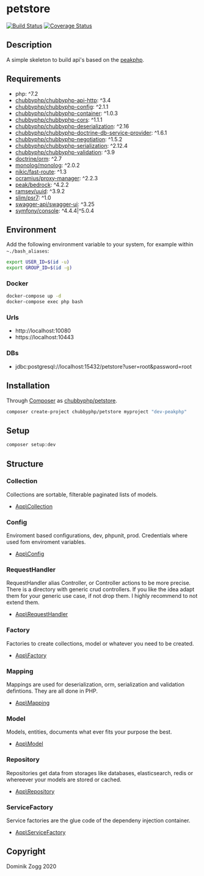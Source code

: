 # petstore

[![Build Status](https://api.travis-ci.org/chubbyphp/petstore.png?branch=peakphp)](https://travis-ci.org/chubbyphp/petstore)
[![Coverage Status](https://coveralls.io/repos/github/chubbyphp/petstore/badge.svg?branch=peakphp)](https://coveralls.io/github/chubbyphp/petstore?branch=peakphp)

## Description

A simple skeleton to build api's based on the [peakphp][1].

## Requirements

 * php: ^7.2
 * [chubbyphp/chubbyphp-api-http][3]: ^3.4
 * [chubbyphp/chubbyphp-config][4]: ^2.1.1
 * [chubbyphp/chubbyphp-container][5]: ^1.0.3
 * [chubbyphp/chubbyphp-cors][6]: ^1.1.1
 * [chubbyphp/chubbyphp-deserialization][7]: ^2.16
 * [chubbyphp/chubbyphp-doctrine-db-service-provider][8]: ^1.6.1
 * [chubbyphp/chubbyphp-negotiation][9]: ^1.5.2
 * [chubbyphp/chubbyphp-serialization][10]: ^2.12.4
 * [chubbyphp/chubbyphp-validation][11]: ^3.9
 * [doctrine/orm][12]: ^2.7
 * [monolog/monolog][13]: ^2.0.2
 * [nikic/fast-route][14]: ^1.3
 * [ocramius/proxy-manager][15]: ^2.2.3
 * [peak/bedrock][16]: ^4.2.2
 * [ramsey/uuid][17]: ^3.9.2
 * [slim/psr7][18]: ^1.0
 * [swagger-api/swagger-ui][19]: ^3.25
 * [symfony/console][20]: ^4.4.4|^5.0.4

## Environment

Add the following environment variable to your system, for example within `~./bash_aliases`:

```sh
export USER_ID=$(id -u)
export GROUP_ID=$(id -g)
```

### Docker

```sh
docker-compose up -d
docker-compose exec php bash
```

### Urls

* http://localhost:10080
* https://localhost:10443

### DBs

 * jdbc:postgresql://localhost:15432/petstore?user=root&password=root

## Installation

Through [Composer](http://getcomposer.org) as [chubbyphp/petstore][40].

```bash
composer create-project chubbyphp/petstore myproject "dev-peakphp"
```

## Setup

```sh
composer setup:dev
```

## Structure

### Collection

Collections are sortable, filterable paginated lists of models.

 * [App\Collection][60]

### Config

Enviroment based configurations, dev, phpunit, prod. Credentials where used fom enviroment variables.

 * [App\Config][70]

### RequestHandler

RequestHandler alias Controller, or Controller actions to be more precise.
There is a directory with generic crud controllers. If you like the idea adapt them for your generic use case, if not drop them.
I highly recommend to not extend them.

 * [App\RequestHandler][80]

### Factory

Factories to create collections, model or whatever you need to be created.

 * [App\Factory][90]

### Mapping

Mappings are used for deserialization, orm, serialization and validation defintions. They are all done in PHP.

 * [App\Mapping][100]

### Model

Models, entities, documents what ever fits your purpose the best.

 * [App\Model][110]

### Repository

Repositories get data from storages like databases, elasticsearch, redis or whereever your models are stored or cached.

 * [App\Repository][120]

### ServiceFactory

Service factories are the glue code of the dependeny injection container.

 * [App\ServiceFactory][130]

## Copyright

Dominik Zogg 2020

[1]: https://github.com/peakphp/bedrock

[3]: https://packagist.org/packages/chubbyphp/chubbyphp-api-http
[4]: https://packagist.org/packages/chubbyphp/chubbyphp-config
[5]: https://packagist.org/packages/chubbyphp/chubbyphp-container
[6]: https://packagist.org/packages/chubbyphp/chubbyphp-cors
[7]: https://packagist.org/packages/chubbyphp/chubbyphp-deserialization
[8]: https://packagist.org/packages/chubbyphp/chubbyphp-doctrine-db-service-provider
[9]: https://packagist.org/packages/chubbyphp/chubbyphp-negotiation
[10]: https://packagist.org/packages/chubbyphp/chubbyphp-serialization
[11]: https://packagist.org/packages/chubbyphp/chubbyphp-validation
[12]: https://packagist.org/packages/doctrine/orm
[13]: https://packagist.org/packages/monolog/monolog
[14]: https://packagist.org/packages/nikic/fast-route
[15]: https://packagist.org/packages/ocramius/proxy-manager
[16]: https://packagist.org/packages/peak/bedrock
[17]: https://packagist.org/packages/ramsey/uuid
[18]: https://packagist.org/packages/slim/psr7
[19]: https://packagist.org/packages/swagger-api/swagger-ui
[20]: https://packagist.org/packages/symfony/console

[40]: https://packagist.org/packages/chubbyphp/petstore

[60]: app/Collection

[70]: app/Config

[80]: app/RequestHandler

[90]: app/Factory

[100]: app/Mapping

[110]: app/Model

[120]: app/Repository

[130]: app/ServiceFactory
